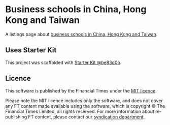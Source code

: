# Business schools in China, Hong Kong and Taiwan

A listings page about [business schools in China, Hong Kong and Taiwan](https://ig.ft.com/greater-china-business-schools/).

## Uses Starter Kit

This project was scaffolded with [Starter Kit @be83d0b](https://github.com/ft-interactive/starter-kit/tree/be83d0b).

## Licence
This software is published by the Financial Times under the [MIT licence](http://opensource.org/licenses/MIT).

Please note the MIT licence includes only the software, and does not cover any FT content made available using the software, which is copyright &copy; The Financial Times Limited, all rights reserved. For more information about re-publishing FT content, please contact our [syndication department](http://syndication.ft.com/).

